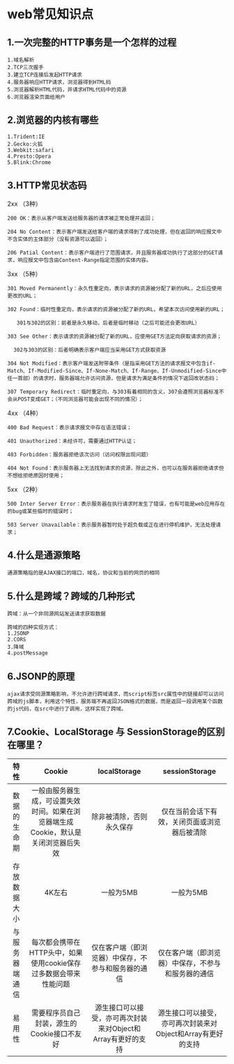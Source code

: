 # web常见知识点
## 1.一次完整的HTTP事务是一个怎样的过程
    1.域名解析
    2.TCP三次握手
    3.建立TCP连接后发起HTTP请求
    4.服务器响应HTTP请求，浏览器得到HTML码
    5.浏览器解析HTML代码，并请求HTML代码中的资源
    6.浏览器渲染页面给用户
## 2.浏览器的内核有哪些
    1.Trident:IE
    2.Gecko:火狐
    3.Webkit:safari
    4.Presto:Opera
    5.Blink:Chrome
## 3.HTTP常见状态码
2xx （3种）

    200 OK：表示从客户端发送给服务器的请求被正常处理并返回；

    204 No Content：表示客户端发送给客户端的请求得到了成功处理，但在返回的响应报文中不含实体的主体部分（没有资源可以返回）；

    206 Patial Content：表示客户端进行了范围请求，并且服务器成功执行了这部分的GET请求，响应报文中包含由Content-Range指定范围的实体内容。

3xx （5种）

    301 Moved Permanently：永久性重定向，表示请求的资源被分配了新的URL，之后应使用更改的URL；

    302 Found：临时性重定向，表示请求的资源被分配了新的URL，希望本次访问使用新的URL；

       301与302的区别：前者是永久移动，后者是临时移动（之后可能还会更改URL）

    303 See Other：表示请求的资源被分配了新的URL，应使用GET方法定向获取请求的资源；

      302与303的区别：后者明确表示客户端应当采用GET方式获取资源

    304 Not Modified：表示客户端发送附带条件（是指采用GET方法的请求报文中包含if-Match、If-Modified-Since、If-None-Match、If-Range、If-Unmodified-Since中任一首部）的请求时，服务器端允许访问资源，但是请求为满足条件的情况下返回改状态码；

    307 Temporary Redirect：临时重定向，与303有着相同的含义，307会遵照浏览器标准不会从POST变成GET；（不同浏览器可能会出现不同的情况）；

4xx （4种）

    400 Bad Request：表示请求报文中存在语法错误；

    401 Unauthorized：未经许可，需要通过HTTP认证；

    403 Forbidden：服务器拒绝该次访问（访问权限出现问题）

    404 Not Found：表示服务器上无法找到请求的资源，除此之外，也可以在服务器拒绝请求但不想给拒绝原因时使用；

5xx （2种）

    500 Inter Server Error：表示服务器在执行请求时发生了错误，也有可能是web应用存在的bug或某些临时的错误时；

    503 Server Unavailable：表示服务器暂时处于超负载或正在进行停机维护，无法处理请求；
## 4.什么是通源策略
    通源策略指的是AJAX接口的端口，域名，协议和当前的网页的相同
## 5.什么是跨域？跨域的几种形式
    跨域：从一个非同源网站发送请求获取数据

    跨域的四种实现方式：
    1.JSONP
    2.CORS
    3.降域
    4.postMessage
## 6.JSONP的原理
    ajax请求受同源策略影响，不允许进行跨域请求，而script标签src属性中的链接却可以访问跨域的js脚本，利用这个特性，服务端不再返回JSON格式的数据，而是返回一段调用某个函数的js代码，在src中进行了调用，这样实现了跨域。
## 7.Cookie、LocalStorage 与 SessionStorage的区别在哪里？
|   特性   | Cookie | localStorage | sessionStorage|
| :----:| :----: | :----: | :----: |
| 数据的生命期| 一般由服务器生成，可设置失效时间。如果在浏览器端生成Cookie，默认是关闭浏览器后失效 | 除非被清除，否则永久保存 |仅在当前会话下有效，关闭页面或浏览器后被清除|
| 存放数据大小 | 4K左右 | 一般为5MB |一般为5MB |
| 与服务器端通信| 每次都会携带在HTTP头中，如果使用cookie保存过多数据会带来性能问题 | 仅在客户端（即浏览器）中保存，不参与和服务器的通信 |仅在客户端（即浏览器）中保存，不参与和服务器的通信 |
| 易用性 | 需要程序员自己封装，源生的Cookie接口不友好 | 源生接口可以接受，亦可再次封装来对Object和Array有更好的支持 |源生接口可以接受，亦可再次封装来对Object和Array有更好的支持 |